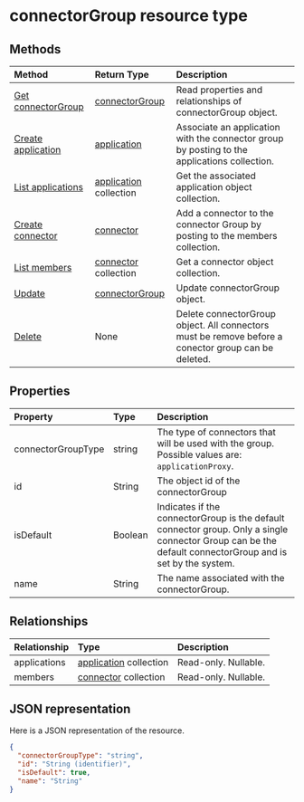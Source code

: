 # connectorGroup resource type




## Methods

| Method		   | Return Type	|Description|
|:---------------|:--------|:----------|
|[Get connectorGroup](../api/connectorgroup_get.md) | [connectorGroup](connectorgroup.md) |Read properties and relationships of connectorGroup object.|
|[Create application](../api/connectorgroup_post_applications.md) |[application](application.md)| Associate an application with the connector group by posting to the applications collection.|
|[List applications](../api/connectorgroup_list_applications.md) |[application](application.md) collection| Get the associated application object collection.|
|[Create connector](../api/connectorgroup_post_members.md) |[connector](connector.md)| Add a connector to the connector Group by posting to the members collection.|
|[List members](../api/connectorgroup_list_members.md) |[connector](connector.md) collection| Get a connector object collection.|
|[Update](../api/connectorgroup_update.md) | [connectorGroup](connectorgroup.md)	|Update connectorGroup object. |
|[Delete](../api/connectorgroup_delete.md) | None |Delete connectorGroup object. All connectors must be remove before a conector group can be deleted. |

## Properties
| Property	   | Type	|Description|
|:---------------|:--------|:----------|
|connectorGroupType|string| The type of connectors that will be used with the group. Possible values are: `applicationProxy`.|
|id|String| The object id of the connectorGroup|
|isDefault|Boolean| Indicates if the connectorGroup is the default connector group. Only a single connector Group can be the default connectorGroup and is set by the system.|
|name|String| The name associated with the connectorGroup.|

## Relationships
| Relationship | Type	|Description|
|:---------------|:--------|:----------|
|applications|[application](application.md) collection| Read-only. Nullable.|
|members|[connector](connector.md) collection| Read-only. Nullable.|

## JSON representation

Here is a JSON representation of the resource.

<!-- {
  "blockType": "resource",
  "optionalProperties": [

  ],
  "@odata.type": "microsoft.graph.connectorGroup"
}-->

```json
{
  "connectorGroupType": "string",
  "id": "String (identifier)",
  "isDefault": true,
  "name": "String"
}

```

<!-- uuid: 8fcb5dbc-d5aa-4681-8e31-b001d5168d79
2015-10-25 14:57:30 UTC -->
<!-- {
  "type": "#page.annotation",
  "description": "connectorGroup resource",
  "keywords": "",
  "section": "documentation",
  "tocPath": ""
}-->
